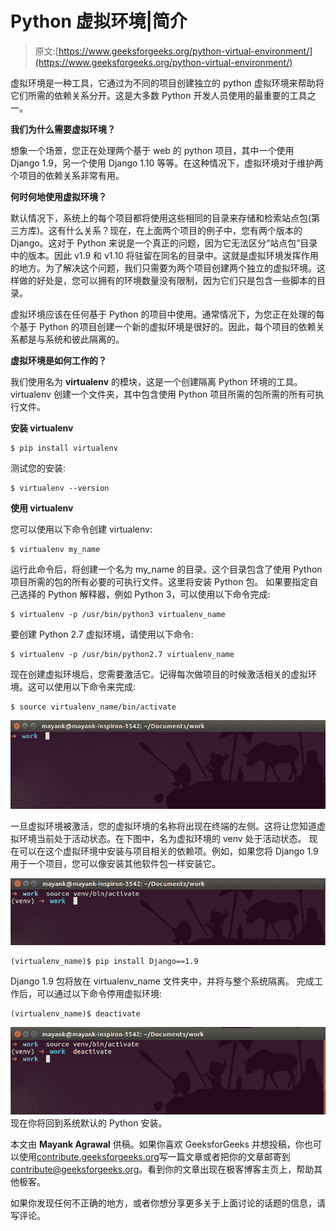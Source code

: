 # Python 虚拟环境|简介

> 原文:[https://www.geeksforgeeks.org/python-virtual-environment/](https://www.geeksforgeeks.org/python-virtual-environment/)

虚拟环境是一种工具，它通过为不同的项目创建独立的 python 虚拟环境来帮助将它们所需的依赖关系分开。这是大多数 Python 开发人员使用的最重要的工具之一。

**我们为什么需要虚拟环境？**

想象一个场景，您正在处理两个基于 web 的 python 项目，其中一个使用 Django 1.9，另一个使用 Django 1.10 等等。在这种情况下，虚拟环境对于维护两个项目的依赖关系非常有用。

**何时何地使用虚拟环境？**

默认情况下，系统上的每个项目都将使用这些相同的目录来存储和检索站点包(第三方库)。这有什么关系？现在，在上面两个项目的例子中，您有两个版本的 Django。这对于 Python 来说是一个真正的问题，因为它无法区分“站点包”目录中的版本。因此 v1.9 和 v1.10 将驻留在同名的目录中。这就是虚拟环境发挥作用的地方。为了解决这个问题，我们只需要为两个项目创建两个独立的虚拟环境。这样做的好处是，您可以拥有的环境数量没有限制，因为它们只是包含一些脚本的目录。

虚拟环境应该在任何基于 Python 的项目中使用。通常情况下，为您正在处理的每个基于 Python 的项目创建一个新的虚拟环境是很好的。因此，每个项目的依赖关系都是与系统和彼此隔离的。

**虚拟环境是如何工作的？**

我们使用名为 **virtualenv** 的模块，这是一个创建隔离 Python 环境的工具。virtualenv 创建一个文件夹，其中包含使用 Python 项目所需的包所需的所有可执行文件。

**安装 virtualenv**

```
$ pip install virtualenv

```

测试您的安装:

```
$ virtualenv --version

```

**使用 virtualenv**

您可以使用以下命令创建 virtualenv:

```
$ virtualenv my_name

```

运行此命令后，将创建一个名为 my_name 的目录。这个目录包含了使用 Python 项目所需的包的所有必要的可执行文件。这里将安装 Python 包。
如果要指定自己选择的 Python 解释器，例如 Python 3，可以使用以下命令完成:

```
$ virtualenv -p /usr/bin/python3 virtualenv_name

```

要创建 Python 2.7 虚拟环境，请使用以下命令:

```
$ virtualenv -p /usr/bin/python2.7 virtualenv_name

```

现在创建虚拟环境后，您需要激活它。记得每次做项目的时候激活相关的虚拟环境。这可以使用以下命令来完成:

```
$ source virtualenv_name/bin/activate

```

![](img/945be2ee36bdc7f8ed25ee24f9df1933.png)

一旦虚拟环境被激活，您的虚拟环境的名称将出现在终端的左侧。这将让您知道虚拟环境当前处于活动状态。在下图中，名为虚拟环境的 venv 处于活动状态。
现在可以在这个虚拟环境中安装与项目相关的依赖项。例如，如果您将 Django 1.9 用于一个项目，您可以像安装其他软件包一样安装它。

![](img/03af40c61198a8eefc3676097ee90985.png)

```
(virtualenv_name)$ pip install Django==1.9

```

Django 1.9 包将放在 virtualenv_name 文件夹中，并将与整个系统隔离。
完成工作后，可以通过以下命令停用虚拟环境:

```
(virtualenv_name)$ deactivate

```

![](img/ee5595d589b5c36a03767fee3b5943fd.png)
现在你将回到系统默认的 Python 安装。

本文由 **Mayank Agrawal** 供稿。如果你喜欢 GeeksforGeeks 并想投稿，你也可以使用[contribute.geeksforgeeks.org](http://contribute.geeksforgeeks.org)写一篇文章或者把你的文章邮寄到 contribute@geeksforgeeks.org。看到你的文章出现在极客博客主页上，帮助其他极客。

如果你发现任何不正确的地方，或者你想分享更多关于上面讨论的话题的信息，请写评论。